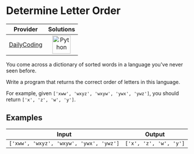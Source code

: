 # Determine Letter Order

<!-- INFO TABLE BEGIN -->

| Provider                                              | Solutions                                                                                                                                        |
| :---------------------------------------------------: | :----------------------------------------------------------------------------------------------------------------------------------------------: |
| [DailyCoding](../../../docs/providers/DailyCoding.md) | [<img src="https://res.cloudinary.com/rascaltwo/image/upload/v1631924087/python_xzdlti.svg" alt="Python" title="Python" width="50" />](solve.py) |

<!-- INFO TABLE END -->

You come across a dictionary of sorted words in a language you've never seen before.

Write a program that returns the correct order of letters in this language.

For example, given `['xww', 'wxyz', 'wxyw', 'ywx', 'ywz']`, you should return `['x', 'z', 'w', 'y']`.

## Examples

| Input                                   | Output                 |
| --------------------------------------- | ---------------------- |
| `['xww', 'wxyz', 'wxyw', 'ywx', 'ywz']` | `['x', 'z', 'w', 'y']` |
